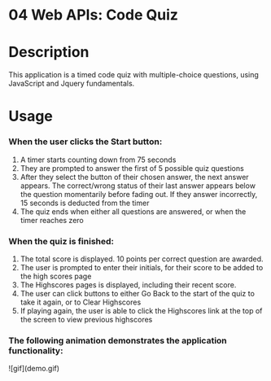 # 04 Web APIs: Code Quiz
<h1>Description</h1>
This application is a timed code quiz with multiple-choice questions, using JavaScript and Jquery fundamentals. 

<h1>Usage</h2>
<h3>When the user clicks the Start button:</h3>
<ol>
<li>A timer starts counting down from 75 seconds</li>
<li>They are prompted to answer the first of 5 possible quiz questions</li>
<li>After they select the button of their chosen answer, the next answer appears. The correct/wrong status of their last answer appears below the question momentarily before fading out. If they answer incorrectly, 15 seconds is deducted from the timer</li>
<li>The quiz ends when either all questions are answered, or when the timer reaches zero</li>
</ol>

<h3>When the quiz is finished:</h3>
<ol>
<li>The total score is displayed. 10 points per correct question are awarded.</li>
<li>The user is prompted to enter their initials, for their score to be added to the high scores page</li>
<li>The Highscores pages is displayed, including their recent score.</li>
<li>The user can click buttons to either Go Back to the start of the quiz to take it again, or to Clear Highscores</li>
<li>If playing again, the user is able to click the Highscores link at the top of the screen to view previous highscores
</ol>

<h3>The following animation demonstrates the application functionality:</h3>
![gif](demo.gif)
